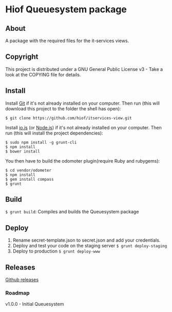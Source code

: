 # Hiof Queuesystem package

## About

A package with the required files for the it-services views.

## Copyright

This project is distributed under a GNU General Public License v3 - Take a look at the COPYING file for details.

## Install

Install [Git](http://git-scm.com) if it's not already installed on your computer. Then run (this will download this project to the folder the shell has open):

```
$ git clone https://github.com/hiof/itservices-view.git
```

Install [io.js](https://iojs.org) (or [Node.js](http://nodejs.org)) if it's not already installed on your computer. Then run (this will install the project dependencies):

```
$ sudo npm install -g grunt-cli
$ npm install
$ bower install
```

You then have to build the odomoter plugin(require Ruby and rubygems):

```
$ cd vendor/odometer
$ npm install
$ gem install compass
$ grunt
```

## Build

`$ grunt build`: Compiles and builds the Queuesystem package

## Deploy

1. Rename secret-template.json to secret.json and add your credentials.
2. Deploy and test your code on the staging server `$ grunt deploy-staging`
3. Deploy to production `$ grunt deploy-www`

## Releases

[Github releases](https://github.com/hiof/queuesystem/releases)

### Roadmap

v1.0.0 - Initial Queuesystem
